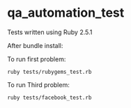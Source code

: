 # qa_automation_test
Tests written using Ruby 2.5.1

After bundle install:

To run first problem:
```
ruby tests/rubygems_test.rb
```
To run Third problem:
```
ruby tests/facebook_test.rb
```